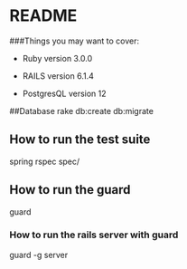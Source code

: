 # README

###Things you may want to cover:

* Ruby version 3.0.0

* RAILS version 6.1.4

* PostgresQL version 12

##Database
rake db:create db:migrate

## How to run the test suite
spring rspec spec/

## How to run the guard
guard
### How to run the rails server with guard
guard -g server

